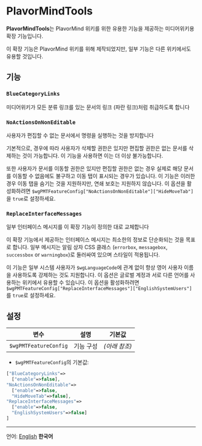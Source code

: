 # PlavorMindTools
**PlavorMindTools**는 PlavorMind 위키를 위한 유용한 기능을 제공하는 미디어위키용 확장 기능입니다.

이 확장 기능은 PlavorMind 위키를 위해 제작되었지만, 일부 기능은 다른 위키에서도 유용할 것입니다.
## 기능
### `BlueCategoryLinks`
미디어위키가 모든 분류 링크를 있는 문서의 링크 (파란 링크)처럼 취급하도록 합니다
### `NoActionsOnNonEditable`
사용자가 편집할 수 없는 문서에서 명령을 실행하는 것을 방지합니다

기본적으로, 경우에 따라 사용자가 삭제할 권한은 있지만 편집할 권한은 없는 문서를 삭제하는 것이 가능합니다. 이 기능을 사용하면 이는 더 이상 불가능합니다.

또한 사용자가 문서를 이동할 권한은 있지만 편집할 권한은 없는 경우 실제로 해당 문서를 이동할 수 없음에도 불구하고 이동 탭이 표시되는 경우가 있습니다. 이 기능은 이러한 경우 이동 탭을 숨기는 것을 지원하지만, 연쇄 보호는 지원하지 않습니다. 이 옵션을 활성화하려면 `$wgPMTFeatureConfig["NoActionsOnNonEditable"]["HideMoveTab"]`을 `true`로 설정하세요.
### `ReplaceInterfaceMessages`
일부 인터페이스 메시지를 이 확장 기능이 정의한 대로 교체합니다

이 확장 기능에서 제공하는 인터페이스 메시지는 최소한의 정보로 단순화되는 것을 목표로 합니다. 일부 메시지는 알림 상자 CSS 클래스 (`errorbox`, `messagebox`, `successbox` or `warningbox`)로 둘러싸여 있으며 스타일이 적용됩니다.

이 기능은 일부 시스템 사용자가 `$wgLanguageCode`에 관계 없이 항상 영어 사용자 이름을 사용하도록 강제하는 것도 지원합니다. 이 옵션은 글로벌 계정과 서로 다른 언어를 사용하는 위키에서 유용할 수 있습니다. 이 옵션을 활성화하려면 `$wgPMTFeatureConfig["ReplaceInterfaceMessages"]["EnglishSystemUsers"]`를 `true`로 설정하세요.
## 설정
|변수|설명|기본값|
|-|-|-|
|`$wgPMTFeatureConfig`|기능 구성|_(아래 참조)_|
* `$wgPMTFeatureConfig`의 기본값:
```php
["BlueCategoryLinks"=>
  ["enable"=>false],
"NoActionsOnNonEditable"=>
  ["enable"=>false,
  "HideMoveTab"=>false],
"ReplaceInterfaceMessages"=>
  ["enable"=>false,
  "EnglishSystemUsers"=>false]
]
```
---
언어: [English](https://github.com/PlavorMind/PlavorMindTools/blob/master/readme.md) **한국어**
